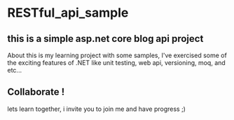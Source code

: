 # RESTful_api_sample

## this is a simple asp.net core blog api project

About
this is my learning project with some samples, I've exercised some of the exciting features of .NET like unit testing, web api, versioning, moq, and etc...

## Collaborate !
lets learn together, i invite you to join me and have progress ;)
